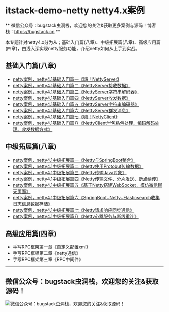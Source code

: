 # itstack-demo-netty netty4.x案例
** 微信公众号：bugstack虫洞栈，欢迎您的关注&获取更多案例与源码！博客栈：https://bugstack.cn ** 

本专题针对netty4.x分为从；基础入门篇(八章)、中级拓展篇(八章)、高级应用篇(四章)，由浅入深实现netty服务功能，介绍netty如何从上手到实战。

## 基础入门篇(八章)
- [netty案例，netty4.1基础入门篇一《嗨！NettyServer》](https://bugstack.cn/?p=27)
- [netty案例，netty4.1基础入门篇二《NettyServer接收数据》](https://bugstack.cn/?p=88)
- [netty案例，netty4.1基础入门篇三《NettyServer字符串解码器》](https://bugstack.cn/?p=92)
- [netty案例，netty4.1基础入门篇四《NettyServer收发数据》](https://bugstack.cn/?p=94)
- [netty案例，netty4.1基础入门篇五《NettyServer字符串编码器》](https://bugstack.cn/?p=97)
- [netty案例，netty4.1基础入门篇六《NettyServer群发消息》](https://bugstack.cn/?p=99)
- [netty案例，netty4.1基础入门篇七《嗨！NettyClient》](https://bugstack.cn/?p=103)
- [netty案例，netty4.1基础入门篇八《NettyClient半包粘包处理、编码解码处理、收发数据方式》](https://bugstack.cn/?p=110)
 
## 中级拓展篇(八章)
- [netty案例，netty4.1中级拓展篇一《Netty与SpringBoot整合》](https://bugstack.cn/?p=111)
- [netty案例，netty4.1中级拓展篇二《Netty使用Protobuf传输数据》](https://bugstack.cn/?p=118)
- [netty案例，netty4.1中级拓展篇三《Netty传输Java对象》](https://bugstack.cn/?p=122)
- [netty案例，netty4.1中级拓展篇四《Netty传输文件、分片发送、断点续传》](https://bugstack.cn/?p=126)
- [netty案例，netty4.1中级拓展篇五《基于Netty搭建WebSocket，模仿微信聊天页面》](https://bugstack.cn/?p=141)
- [netty案例，netty4.1中级拓展篇六《SpringBoot+Netty+Elasticsearch收集日志信息数据存储》](https://bugstack.cn/?p=161)
- [netty案例，netty4.1中级拓展篇七《Netty请求响应同步通信》](https://bugstack.cn/?p=164)
- [netty案例，netty4.1中级拓展篇八《Netty心跳服务与断线重连》](https://bugstack.cn/?p=166)

## 高级应用篇(四章)
- 手写RPC框架第一章《自定义配置xml》
- 手写RPC框架第二章《netty通信》
- 手写RPC框架第三章《RPC中间件》

------------

## 微信公众号：bugstack虫洞栈，欢迎您的关注&获取源码！

![微信公众号：bugstack虫洞栈，欢迎您的关注&获取源码！](https://bugstack.cn/wp-content/uploads/2019/08/qrcode清晰.png)
